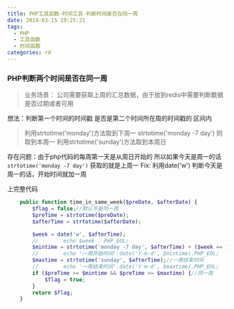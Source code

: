 ```yaml
---
title: PHP工具函数-时间工具-判断时间是否在同一周
date: 2019-03-15 19:25:21
tags:
  - PHP
  - 工具函数
  - 时间函数
categories: rd
---
```


### PHP判断两个时间是否在同一周

> 业务场景：
  公司需要获取上周的汇总数据，由于放到redis中需要判断数据是否过期或者可用

想法：判断第一个时间的时间戳 是否是第二个时间所在周的时间戳的 区间内

> 利用strtotime('monday')方法取到下周一 strtotime('monday -7 day') 则取到本周一
  利用strtotime('sunday')方法取到本周日


存在问题：由于php代码的每周第一天是从周日开始的 所以如果今天是周一的话 `strtotime('monday -7 day')` 获取的就是上周一
Fix: 利用date('w') 判断今天是周一的话，开始时间就加一周


上完整代码

```php
    public function time_in_same_week($preDate, $afterDate) {
        $flag = false;//默认不是同一周
        $preTime = strtotime($preDate);
        $afterTime = strtotime($afterDate);

        $week = date('w', $afterTime);
        //        echo $week . PHP_EOL;
        $mintime = strtotime('monday -7 day', $afterTime) + ($week == 1 ? 7 * 3600 * 24 : 0);//一周开始时间; 解决今天的下周一是今天(如果今天是周一就会出现这个情况)
        //        echo '一周开始时间'.date('Y-m-d', $mintime).PHP_EOL;
        $maxtime = strtotime('sunday', $afterTime);//一周结束时间
        //        echo '一周结束时间'.date('Y-m-d', $maxtime).PHP_EOL;
        if ($preTime >= $mintime && $preTime <= $maxtime) {//同一周
            $flag = true;
        }
        return $flag;
    }
```